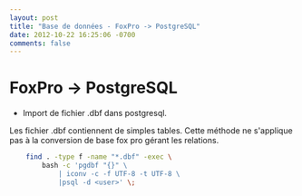 ```yaml
---
layout: post
title: "Base de données - FoxPro -> PostgreSQL"
date: 2012-10-22 16:25:06 -0700
comments: false
---
```


# FoxPro -> PostgreSQL

* Import de fichier .dbf dans postgresql.

Les fichier .dbf contiennent de simples tables.
Cette méthode ne s'applique pas à la conversion de base fox pro gérant les relations.

```bash
	find . -type f -name "*.dbf" -exec \
		bash -c 'pgdbf "{}" \
			| iconv -c -f UTF-8 -t UTF-8 \
			|psql -d <user>' \;
```
